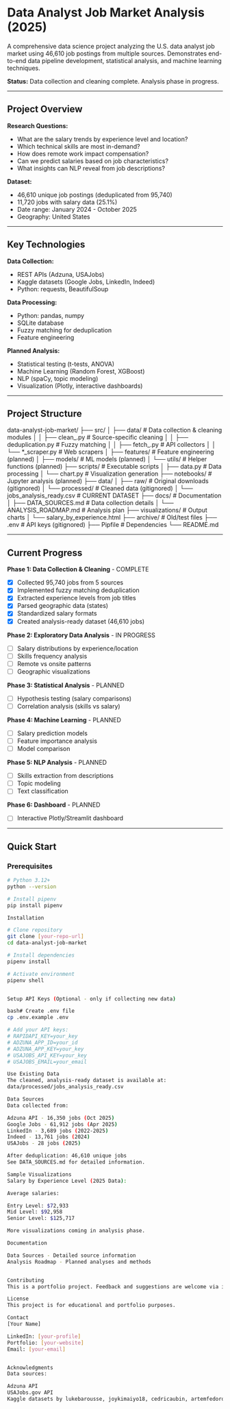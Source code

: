 # Data Analyst Job Market Analysis (2025)

A comprehensive data science project analyzing the U.S. data analyst job market using 46,610 job postings from multiple sources. Demonstrates end-to-end data pipeline development, statistical analysis, and machine learning techniques.

**Status:** Data collection and cleaning complete. Analysis phase in progress.

---

## Project Overview

**Research Questions:**
- What are the salary trends by experience level and location?
- Which technical skills are most in-demand?
- How does remote work impact compensation?
- Can we predict salaries based on job characteristics?
- What insights can NLP reveal from job descriptions?

**Dataset:**
- 46,610 unique job postings (deduplicated from 95,740)
- 11,720 jobs with salary data (25.1%)
- Date range: January 2024 - October 2025
- Geography: United States

---

## Key Technologies

**Data Collection:**
- REST APIs (Adzuna, USAJobs)
- Kaggle datasets (Google Jobs, LinkedIn, Indeed)
- Python: requests, BeautifulSoup

**Data Processing:**
- Python: pandas, numpy
- SQLite database
- Fuzzy matching for deduplication
- Feature engineering

**Planned Analysis:**
- Statistical testing (t-tests, ANOVA)
- Machine Learning (Random Forest, XGBoost)
- NLP (spaCy, topic modeling)
- Visualization (Plotly, interactive dashboards)

---

## Project Structure

data-analyst-job-market/
├── src/
│   ├── data/                 # Data collection & cleaning modules
│   │   ├── clean_.py       # Source-specific cleaning
│   │   ├── deduplication.py # Fuzzy matching
│   │   ├── fetch_.py       # API collectors
│   │   └── *_scraper.py     # Web scrapers
│   ├── features/            # Feature engineering (planned)
│   ├── models/              # ML models (planned)
│   └── utils/               # Helper functions (planned)
├── scripts/                 # Executable scripts
│   ├── data.py           # Data processing
│   └── chart.py          # Visualization generation
├── notebooks/               # Jupyter analysis (planned)
├── data/
│   ├── raw/                # Original downloads (gitignored)
│   └── processed/          # Cleaned data (gitignored)
│       └── jobs_analysis_ready.csv  # CURRENT DATASET
├── docs/                   # Documentation
│   ├── DATA_SOURCES.md    # Data collection details
│   └── ANALYSIS_ROADMAP.md # Analysis plan
├── visualizations/         # Output charts
│   └── salary_by_experience.html
├── archive/                # Old/test files
├── .env                   # API keys (gitignored)
├── Pipfile                # Dependencies
└── README.md

---

## Current Progress

**Phase 1: Data Collection & Cleaning** - COMPLETE
- [x] Collected 95,740 jobs from 5 sources
- [x] Implemented fuzzy matching deduplication
- [x] Extracted experience levels from job titles
- [x] Parsed geographic data (states)
- [x] Standardized salary formats
- [x] Created analysis-ready dataset (46,610 jobs)

**Phase 2: Exploratory Data Analysis** - IN PROGRESS
- [ ] Salary distributions by experience/location
- [ ] Skills frequency analysis
- [ ] Remote vs onsite patterns
- [ ] Geographic visualizations

**Phase 3: Statistical Analysis** - PLANNED
- [ ] Hypothesis testing (salary comparisons)
- [ ] Correlation analysis (skills vs salary)

**Phase 4: Machine Learning** - PLANNED
- [ ] Salary prediction models
- [ ] Feature importance analysis
- [ ] Model comparison

**Phase 5: NLP Analysis** - PLANNED
- [ ] Skills extraction from descriptions
- [ ] Topic modeling
- [ ] Text classification

**Phase 6: Dashboard** - PLANNED
- [ ] Interactive Plotly/Streamlit dashboard

---

## Quick Start

### Prerequisites
```bash
# Python 3.12+
python --version

# Install pipenv
pip install pipenv

Installation

# Clone repository
git clone [your-repo-url]
cd data-analyst-job-market

# Install dependencies
pipenv install

# Activate environment
pipenv shell


Setup API Keys (Optional - only if collecting new data)

bash# Create .env file
cp .env.example .env

# Add your API keys:
# RAPIDAPI_KEY=your_key
# ADZUNA_APP_ID=your_id
# ADZUNA_APP_KEY=your_key
# USAJOBS_API_KEY=your_key
# USAJOBS_EMAIL=your_email

Use Existing Data
The cleaned, analysis-ready dataset is available at:
data/processed/jobs_analysis_ready.csv

Data Sources
Data collected from:

Adzuna API - 16,350 jobs (Oct 2025)
Google Jobs - 61,912 jobs (Apr 2025)
LinkedIn - 3,689 jobs (2022-2025)
Indeed - 13,761 jobs (2024)
USAJobs - 28 jobs (2025)

After deduplication: 46,610 unique jobs
See DATA_SOURCES.md for detailed information.

Sample Visualizations
Salary by Experience Level (2025 Data):

Average salaries:

Entry Level: $72,933
Mid Level: $92,958
Senior Level: $125,717

More visualizations coming in analysis phase.

Documentation

Data Sources - Detailed source information
Analysis Roadmap - Planned analyses and methods


Contributing
This is a portfolio project. Feedback and suggestions are welcome via issues.

License
This project is for educational and portfolio purposes.

Contact
[Your Name]

LinkedIn: [your-profile]
Portfolio: [your-website]
Email: [your-email]


Acknowledgments
Data sources:

Adzuna API
USAJobs.gov API
Kaggle datasets by lukebarousse, joykimaiyo18, cedricaubin, artemfedorov